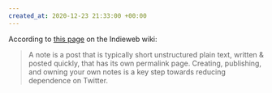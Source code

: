 ```yaml
---
created_at: 2020-12-23 21:33:00 +00:00
---
```


According to [this page][1] on the Indieweb wiki:

> A note is a post that is typically short unstructured plain text, written & posted quickly, that has its own permalink page. Creating, publishing, and owning your own notes is a key step towards reducing dependence on Twitter.

[1]: https://indieweb.org/note
